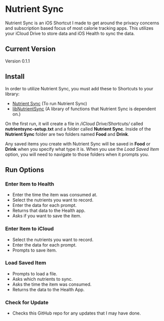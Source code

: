 # Nutrient Sync

Nutrient Sync is an iOS Shortcut I made to get around the privacy concerns and subscription based focus of most calorie tracking apps. This utilizes your iCloud Drive to store data and iOS Health to sync the data.

## Current Version

Version 0.1.1

## Install

In order to utilize Nutrient Sync, you must add these to Shortcuts to your library:

- [Nutrient Sync](https://www.icloud.com/shortcuts/e2f753701227484da5fe288a529dbaa8) (To run Nutrient Sync)
- [libNutrientSync](https://www.icloud.com/shortcuts/f57f4d28fb7544989bd443a041bdc943) (A library of functions that Nutrient Sync is dependent on.)

On the first run, it will create a file in _/iCloud Drive/Shortcuts/_ called **nutrientsync-setup.txt** and a folder called **Nutrient Sync**. Inside of the **Nutrient Sync** folder are two folders named **Food** and **Drink**.

Any saved items you create with Nutrient Sync will be saved in **Food** or **Drink** when you specify what type it is. When you use the _Load Saved Item_ option, you will need to navigate to those folders when it prompts you.

## Run Options

### Enter Item to Health

- Enter the time the item was consumed at.
- Select the nutrients you want to record.
- Enter the data for each prompt.
- Returns that data to the Health app.
- Asks if you want to save the item.

### Enter Item to iCloud

- Select the nutrients you want to record.
- Enter the data for each prompt.
- Prompts to save item.

### Load Saved Item

- Prompts to load a file.
- Asks which nutrients to sync.
- Asks the time the item was consumed.
- Returns the data to the Health App.

### Check for Update

- Checks this GitHub repo for any updates that I may have done.